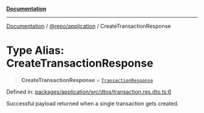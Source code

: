 [**Documentation**](../../../README.md)

***

[Documentation](../../../README.md) / [@repo/application](../README.md) / CreateTransactionResponse

# Type Alias: CreateTransactionResponse

> **CreateTransactionResponse** = [`TransactionResponse`](TransactionResponse.md)

Defined in: [packages/application/src/dtos/transaction.res.dto.ts:6](https://github.com/o3osatoshi/experiment/blob/f1d231870a1d13a36a9ead236d22edc1fb9797dd/packages/application/src/dtos/transaction.res.dto.ts#L6)

Successful payload returned when a single transaction gets created.
